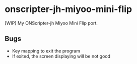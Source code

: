 # onscripter-jh-miyoo-mini-flip
[WIP] My ONScripter-jh Miyoo Mini Flip port.

## Bugs
* Key mapping to exit the program
* If exited, the screen displaying will be not good 
